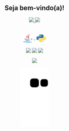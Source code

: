 
<div align="center">
<h2> Seja bem-vindo(a)!</h2>
</div>
<div align="center">
  <a href="https://github.com/Bruno-Luiz-CNR">
  <img height="180em" src="https://github-readme-stats.vercel.app/api?username=Bruno-Luiz-CNR&show_icons=true&theme=radical&show=prs_merged,prs_merged_percentage"/>
  <img height="180em" src="https://github-readme-stats.vercel.app/api/top-langs/?username=Bruno-Luiz-CNR&layout=compact&langs_count=7&theme=dracula"/>
</div>
</div>
</br>
<div align="center">
<div style="display: inline_block"><br>
  <img align="center" alt="Bruno-HTML" height="30" width="40" src="https://raw.githubusercontent.com/devicons/devicon/master/icons/java/java-original.svg">
  <img align="center" alt="Bruno-Python" height="30" width="40" src="https://raw.githubusercontent.com/devicons/devicon/master/icons/python/python-original.svg">
</div>
</div>
</br>

 <div align="center">
  <a href="https://www.instagram.com/brunolu1z/" target="_blank"><img src="https://img.shields.io/badge/-Instagram-%23E4405F?style=for-the-badge&logo=instagram&logoColor=white" target="_blank"></a> 
  <a href = "mailto:bluizft@gmail.com"><img src="https://img.shields.io/badge/-Gmail-%23333?style=for-the-badge&logo=gmail&logoColor=white" target="_blank"></a>
  <a href="https://www.linkedin.com/in/bruno-luiz-56901658/" target="_blank"><img src="https://img.shields.io/badge/-LinkedIn-%230077B5?style=for-the-badge&logo=linkedin&logoColor=white" target="_blank"></a> 

</br>
<p align="center">   <img alingn="center" src="https://profile-counter.glitch.me/Bruno-Luiz-CNR/count.svg" /></p>

![snake gif](https://github.com/Bruno-Luiz-CNR/Bruno-Luiz-CNR/blob/output/github-contribution-grid-snake.svg)

</div>
